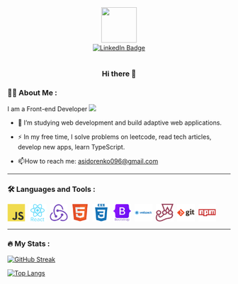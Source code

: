 <div id="header" align="center">
  <div>
  <img src="https://media.giphy.com/media/v1.Y2lkPTc5MGI3NjExMDc3NDY2YTIyYzIwNzQ5ZmVmMTVhNDJiOGNjZmM4NDI4NWFlYjhkOCZlcD12MV9pbnRlcm5hbF9naWZzX2dpZklkJmN0PXM/u46yCmEJMflovUGdbe/giphy.gif" width="80" height="80" frameBorder="0" class="giphy-embed" allowFullScreen/>
  </div>
  <a href="linkedin.com/in/angelina-golovenko"><img src="https://img.shields.io/badge/LinkedIn-blue?style=for-the-badge&logo=linkedin&logoColor=white" alt="LinkedIn Badge"/></a>
  <div><img src="https://komarev.com/ghpvc/?username=Femalopper&style=flat-square&color=blue" alt=""/></div>
  <h3> Hi there 👋</h3>
</div>


### :woman_technologist: About Me :
  
I am a Front-end Developer <img src="https://media.giphy.com/media/WUlplcMpOCEmTGBtBW/giphy.gif" width="30">

- :telescope: I’m studying web development and build adaptive web applications.

- :zap: In my free time, I solve problems on leetcode, read tech articles, develop new apps, learn TypeScript.

- :mailbox:How to reach me: asidorenko096@gmail.com
  
---
  
### :hammer_and_wrench: Languages and Tools :
  <div>
  <img src="https://github.com/devicons/devicon/blob/master/icons/javascript/javascript-original.svg" title="JavaScript" alt="JavaScript" width="40" height="40"/>&nbsp;
  <img src="https://github.com/devicons/devicon/blob/master/icons/react/react-original-wordmark.svg" title="React" alt="React" width="40" height="40"/>&nbsp;
  <img src="https://github.com/devicons/devicon/blob/master/icons/redux/redux-original.svg" title="Redux" alt="Redux " width="40" height="40"/>&nbsp;
  <img src="https://github.com/devicons/devicon/blob/master/icons/html5/html5-original.svg" title="HTML5" alt="HTML" width="40" height="40"/>&nbsp;
  <img src="https://github.com/devicons/devicon/blob/master/icons/css3/css3-plain-wordmark.svg"  title="CSS3" alt="CSS" width="40" height="40"/>&nbsp;
  <img src="https://github.com/devicons/devicon/blob/master/icons/bootstrap/bootstrap-original-wordmark.svg" title="Bootstrap" alt="Bootstrap" width="40" height="40"/>&nbsp;
  <img src="https://github.com/devicons/devicon/blob/master/icons/webpack/webpack-original-wordmark.svg" title="Webpack" alt="Webpack" width="40" height="40"/>&nbsp;
  <img src="https://github.com/devicons/devicon/blob/master/icons/jest/jest-plain.svg" title="Jest" alt="Jest" width="40" height="40"/>&nbsp;
  <img src="https://github.com/devicons/devicon/blob/master/icons/git/git-original-wordmark.svg" title="Git" alt="Jest" width="40" height="40"/>&nbsp;
  <img src="https://github.com/devicons/devicon/blob/master/icons/npm/npm-original-wordmark.svg" title="Npm" **alt="Npm" width="40" height="40"/>&nbsp;
</div>
  
---
  
### :fire: My Stats :
[![GitHub Streak](http://github-readme-streak-stats.herokuapp.com?user=Femalopper)](https://git.io/streak-stats)
  
[![Top Langs](https://github-readme-stats.vercel.app/api/top-langs/?username=Femalopper&layout=compact&theme=vision-friendly-dark)](https://github.com/anuraghazra/github-readme-stats)

<!--
**Femalopper/Femalopper** is a ✨ _special_ ✨ repository because its `README.md` (this file) appears on your GitHub profile.

Here are some ideas to get you started:

- 🔭 I’m currently working on ...
- 🌱 I’m currently learning ...
- 👯 I’m looking to collaborate on ...
- 🤔 I’m looking for help with ...
- 💬 Ask me about ...
- 📫 How to reach me: ...
- 😄 Pronouns: ...
- ⚡ Fun fact: ...
-->
